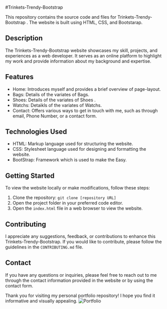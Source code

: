  #Trinkets-Trendy-Bootstrap

This repository contains the source code and files for Trinkets-Trendy-Bootstrap . The website is built using HTML, CSS, and Bootstarap.

## Description

The Trinkets-Trendy-Bootstrap website showcases my skill, projects, and experiences as a web developer. It serves as an online platform to highlight my work and provide information about my background and expertise.

## Features

- Home: Introduces myself and provides a brief overview of page-layout.
- Bags: Details of the  variates of Bags.
- Shoes: Details of the variates  of Shoes .
- Watchs: Detaikls of the variates of Watchs.
- Contact: Offers various ways to get in touch with me, such as through email, Phone Number, or a contact form.

## Technologies Used

- HTML: Markup language used for structuring the website.
- CSS: Stylesheet language used for designing and formatting the website.
- BootStrap: Framework which is used to make the Easy.

## Getting Started

To view the website locally or make modifications, follow these steps:

1. Clone the repository: `git clone [repository URL]`
2. Open the project folder in your preferred code editor.
3. Open the `index.html` file in a web browser to view the website.

## Contributing

I appreciate any suggestions, feedback, or contributions to enhance this Trinkets-Trendy-Bootstrap. If you would like to contribute, please follow the guidelines in the `CONTRIBUTING.md` file.

## Contact

If you have any questions or inquiries, please feel free to reach out to me through the contact information provided in the website or by using the contact form.

Thank you for visiting my personal portfolio repository! I hope you find it informative and visually appealing.
![Portfolio](https://github.com/psadiqvali/Trinkets-Trendy--bootstrap.git)
